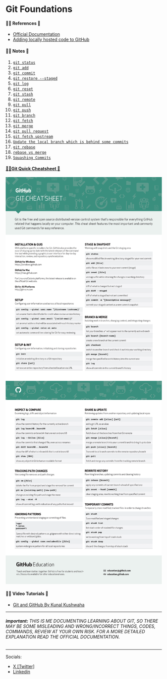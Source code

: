 # Git Foundations

#### 😶‍🌫️ References 🔽

- [Official Documentation](https://git-scm.com/docs)
- [Adding locally hosted code to GitHub]()

#### 😶‍🌫️ Notes 🔽

1. [`git status`](./git-lessons/git-status.md)
2. [`git add`](./git-lessons/git-add.md)
3. [`git commit`](./git-lessons/git-commit.md)
4. [`git restore --staged`](./git-lessons/git-restored--staged.md)
5. [`git log`](./git-lessons/git-log.md)
6. [`git reset`](./git-lessons/git-reset.md)
7. [`git stash`](./git-lessons/git-stash.md)
8. [`git remote`](./git-lessons/git-remote.md)
9. [`git pull`](./git-lessons/git-pull.md)
10. [`git push`](./git-lessons/git-push.md)
11. [`git branch`](./git-lessons/git-branch.md)
12. [`git fetch`]()
13. [`git merge`](./git-lessons/git-merge.md)
14. [`git pull request`](./git-lessons/git-pull-request.md)
15. [`git fetch upstream`](./git-lessons/git-fetch-upstream.md)
16. [`Update the local branch which is behind some commits`](./git-lessons/update-local-branch)
17. [`git rebase`](./git-lessons/git-rebase.md)
18. [`rebase vs merge`](./git-lessons/rebase-vs-merge.md)
19. [`Squashing Commits`](./git-lessons/squashing-commits.md)

#### [😶‍🌫️Git Quick Cheatsheet 🔽](./git-lessons/git-cheat-sheet-education.pdf)

![Page 1](./git-lessons/git-cheat-sheet-education/git-cheat-sheet-education-1.png)
![Page 2](./git-lessons/git-cheat-sheet-education/git-cheat-sheet-education-2.png)

#### 😶‍🌫️ Video Tutorials 🔽

- [Git and GitHub By Kunal Kushwaha](https://www.youtube.com/watch?v=apGV9Kg7ics)

---

###### **_important:_** THIS IS ME DOCUMENTING LEARNING ABOUT GIT, SO THERE MAY BE SOME MISLEADING AND WRONG/INCORRECT THINGS, CODES, COMMANDS, REVIEW AT YOUR OWN RISK. FOR A MORE DETAILED EXPLANATION READ THE OFFICIAL DOCUMENTATION.

---

Socials:

- [X [Twitter]](https://twitter.com/srijonpaul3)
- [Linkedin](https://www.linkedin.com/in/srijonp4/)

